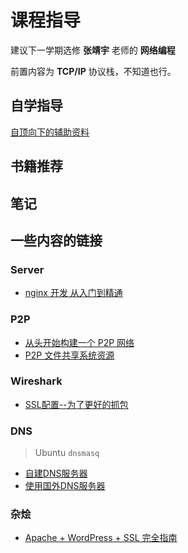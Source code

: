 # 课程指导

建议下一学期选修 **张靖宇** 老师的 **网络编程**

前置内容为 **TCP/IP** 协议栈，不知道也行。
## 自学指导

[自顶向下的辅助资料](https://wps.pearsoned.com/ecs_kurose_compnetw_6/)

## 书籍推荐

## 笔记

## 一些内容的链接

### Server

- [nginx 开发 从入门到精通](http://tengine.taobao.org/book/index.html)

### P2P

- [从头开始构建一个 P2P 网络](https://www.infoq.cn/article/wUtQU3ij3xc9_RKr38fH)
- [P2P 文件共享系统资源](https://xorro-p2p.github.io/resources/)

### Wireshark

- [SSL配置--为了更好的抓包](https://hughnew.github.io/Course-Server/#/WireShark_SSL_Decrypt)

### DNS

> Ubuntu `dnsmasq`
- [自建DNS服务器](https://leeyr.com/83.html)
- [使用国外DNS服务器](https://wzyboy.im/post/874.html)

### 杂烩

- [Apache + WordPress + SSL 完全指南](https://wzyboy.im/post/799.html)